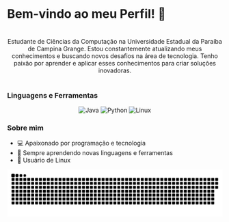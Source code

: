 # Bem-vindo ao meu Perfil! 👋

#
<p align="center">Estudante de Ciências da Computação na Universidade Estadual da Paraíba de Campina Grange. 
Estou constantemente atualizando meus conhecimentos e buscando novos desafios na área de tecnologia. Tenho paixão por aprender e aplicar esses conhecimentos para criar soluções inovadoras.
  
#

### Linguagens e Ferramentas
<p align="center">
  <img src="https://cdn.jsdelivr.net/gh/devicons/devicon/icons/java/java-original.svg" alt="Java" width="40" height="40"/>
  <img src="https://cdn.jsdelivr.net/gh/devicons/devicon/icons/python/python-original.svg" alt="Python" width="40" height="40"/>
  <img src="https://cdn.jsdelivr.net/gh/devicons/devicon/icons/linux/linux-original.svg" alt="Linux" width="40" height="40"/>
</p>

### Sobre mim
- 💻 Apaixonado por programação e tecnologia
- 🌱 Sempre aprendendo novas linguagens e ferramentas
- 🐧 Usuário de Linux


<picture align="center">
  <source media="(prefers-color-scheme: dark)" srcset="https://raw.githubusercontent.com/matheusvctor/matheusvctor/output/github-contribution-grid-snake-dark.svg">
  <source media="(prefers-color-scheme: light)" srcset="https://raw.githubusercontent.com/matheusvctor/matheusvctor/output/github-contribution-grid-snake-dark.svg">
  <img align="center" alt="github contribution grid snake animation" src="https://raw.githubusercontent.com/matheusvctor/matheusvctor/output/github-contribution-grid-snake.svg">
</picture>
